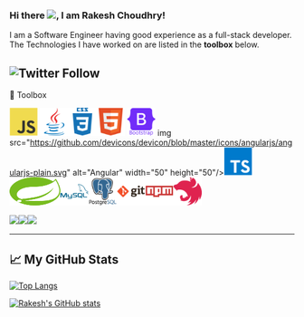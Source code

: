 
<!--
**rockeshub/rockeshub** is a ✨ _special_ ✨ repository because its `README.md` (this file) appears on your GitHub profile.

Here are some ideas to get you started:

- 🔭 I’m currently working on ...
- 🌱 I’m currently learning ...
- 👯 I’m looking to collaborate on ...
- 🤔 I’m looking for help with ...
- 💬 Ask me about ...
- 📫 How to reach me: ...
- 😄 Pronouns: ...
- ⚡ Fun fact: ...
-->


### Hi there <img src="https://raw.githubusercontent.com/MartinHeinz/MartinHeinz/master/wave.gif" width="30px">, I am Rakesh Choudhry!

I am a Software Engineer having good experience as a full-stack developer. The Technologies I have worked on are listed in the **toolbox** below.


![Twitter Follow](https://img.shields.io/twitter/follow/rakeshchoyal?style=social)
---
🧰 Toolbox


<img src="https://github.com/devicons/devicon/blob/master/icons/javascript/javascript-original.svg" alt="JavaScript" width="50" height="50"/> <img src="https://github.com/devicons/devicon/blob/master/icons/java/java-original.svg" alt="java" width="50" height="50"/><img src="https://github.com/devicons/devicon/blob/master/icons/css3/css3-plain-wordmark.svg" alt="CSS" width="50" height="50"/><img src="https://github.com/devicons/devicon/blob/master/icons/html5/html5-original.svg" alt="HTML" width="50" height="50"/> <img src="https://github.com/devicons/devicon/blob/master/icons/bootstrap/bootstrap-plain-wordmark.svg" alt="Bootsrap" width="50" height="50"/> 
img src="https://github.com/devicons/devicon/blob/master/icons/angularjs/angularjs-plain.svg" alt="Angular" width="50" height="50"/><img src="https://github.com/devicons/devicon/blob/master/icons/typescript/typescript-plain.svg" alt="typescript" width="50" height="50"/><img src="https://github.com/devicons/devicon/blob/master/icons/spring/spring-original.svg" alt="Spring" width="90" height="50"/><img src="https://github.com/devicons/devicon/blob/master/icons/mysql/mysql-plain-wordmark.svg" alt="Mysql" width="50" height="50"/><img src="https://github.com/devicons/devicon/blob/master/icons/postgresql/postgresql-original-wordmark.svg" alt="PostgreSQL" width="50" height="50"/><img src="https://github.com/devicons/devicon/blob/master/icons/git/git-original-wordmark.svg" alt="Git" width="50" height="50"/><img src="https://github.com/devicons/devicon/blob/master/icons/npm/npm-original-wordmark.svg" alt="npm" width="50" height="50"/><img src="https://github.com/devicons/devicon/blob/master/icons/nestjs/nestjs-plain.svg" alt="nestjs" width="50" height="50"/>

<img src="https://img.icons8.com/color/48/000000/intellij-idea.png"/><img src="https://img.icons8.com/color/48/000000/visual-studio-code-2019.png"/><img src="https://img.icons8.com/color/48/000000/docker.png"/>

---

## &#x1f4c8; My GitHub Stats

[![Top Langs](https://github-readme-stats.vercel.app/api/top-langs/?username=rockeshub&theme=radical)](https://github.com/anuraghazra/github-readme-stats)

[![Rakesh's GitHub stats](https://github-readme-stats.vercel.app/api?username=rockeshub&theme=radical)](https://github.com/anuraghazra/github-readme-stats)

